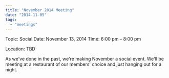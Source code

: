 ```yaml
---
title: "November 2014 Meeting"
date: "2014-11-05"
tags: 
  - "meetings"
---
```


Topic: Social Date: November 13, 2014 Time: 6:00 pm – 8:00 pm

Location: TBD

As we've done in the past, we're making November a social event. We'll be meeting at a restaurant of our members' choice and just hanging out for a night.
